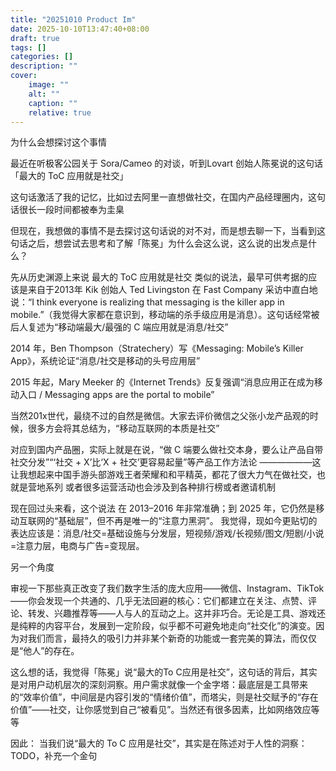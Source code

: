 ```yaml
---
title: "20251010 Product Im"
date: 2025-10-10T13:47:40+08:00
draft: true
tags: []
categories: []
description: ""
cover:
    image: ""
    alt: ""
    caption: ""
    relative: true
---
```


为什么会想探讨这个事情

最近在听极客公园关于 Sora/Cameo 的对谈，听到Lovart 创始人陈冕说的这句话「最大的 ToC 应用就是社交」

这句话激活了我的记忆，比如过去阿里一直想做社交，在国内产品经理圈内，这句话很长一段时间都被奉为圭臬

但现在，我想做的事情不是去探讨这句话说的对不对，而是想去聊一下，当看到这句话之后，想尝试去思考和了解「陈冕」为什么会这么说，这么说的出发点是什么？

先从历史渊源上来说
最大的 ToC 应用就是社交 类似的说法，最早可供考据的应该是来自于2013年
Kik 创始人 Ted Livingston 在 Fast Company 采访中直白地说：“I think everyone is realizing that messaging is the killer app in mobile.”（我觉得大家都在意识到，移动端的杀手级应用是消息）。这句话经常被后人复述为“移动端最大/最强的 C 端应用就是消息/社交”

2014 年，Ben Thompson（Stratechery）写《Messaging: Mobile’s Killer App》，系统论证“消息/社交是移动的头号应用层”

2015 年起，Mary Meeker 的《Internet Trends》反复强调“消息应用正在成为移动入口 / Messaging apps are the portal to mobile”

当然201x世代，最绕不过的自然是微信。大家去评价微信之父张小龙产品观的时候，很多方会将其总结为，“移动互联网的本质是社交”

对应到国内产品圈，实际上就是在说，“做 C 端要么做社交本身，要么让产品自带社交分发”“‘社交 + X’比‘X + 社交’更容易起量”等产品工作方法论 ——————这让我想起来中国手游头部游戏王者荣耀和和平精英，都花了很大力气在做社交，也就是营地系列
或者很多运营活动也会涉及到各种排行榜或者邀请机制

现在回过头来看，这个说法
在 2013–2016 年非常准确；到 2025 年，它仍然是移动互联网的“基础层”，但不再是唯一的“注意力黑洞”。
我觉得，现如今更贴切的表达应该是：消息/社交=基础设施与分发层，短视频/游戏/长视频/图文/短剧/小说=注意力层，电商与广告=变现层。


另一个角度

审视一下那些真正改变了我们数字生活的庞大应用——微信、Instagram、TikTok——你会发现一个共通的、几乎无法回避的核心：它们都建立在关注、点赞、评论、转发、兴趣推荐等——人与人的互动之上。这并非巧合。无论是工具、游戏还是纯粹的内容平台，发展到一定阶段，似乎都不可避免地走向“社交化”的演变。因为对我们而言，最持久的吸引力并非某个新奇的功能或一套完美的算法，而仅仅是“他人”的存在。

这么想的话，我觉得「陈冕」说“最大的To C应用是社交”，这句话的背后，其实是对用户动机层次的深刻洞察。用户需求就像一个金字塔：最底层是工具带来的“效率价值”，中间层是内容引发的“情绪价值”，而塔尖，则是社交赋予的“存在价值”——社交，让你感觉到自己“被看见”。当然还有很多因素，比如网络效应等等

因此：
当我们说“最大的 To C 应用是社交”，其实是在陈述对于人性的洞察：
TODO，补充一个金句